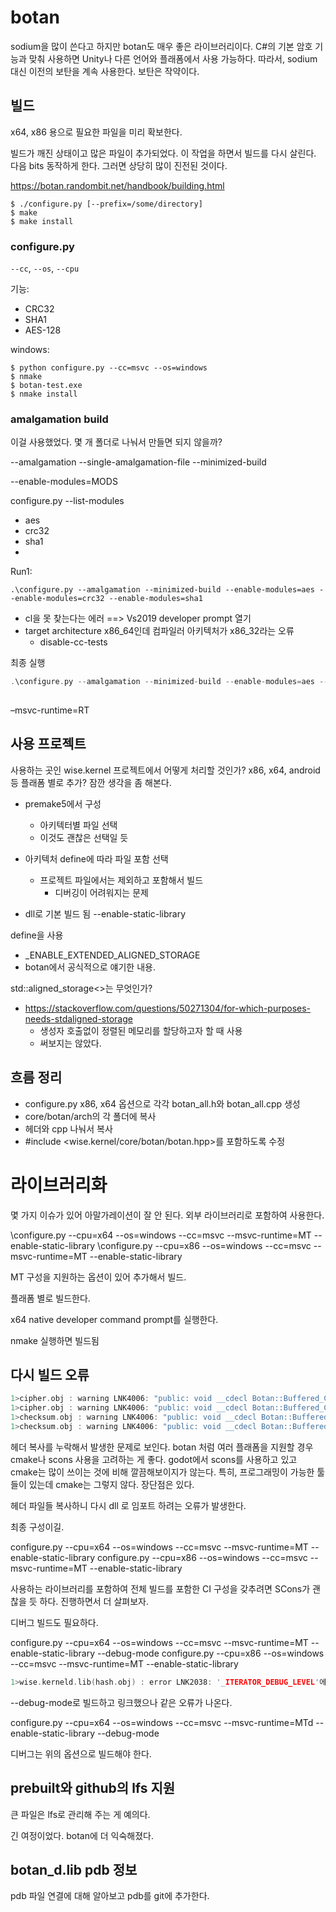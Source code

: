 # botan 

sodium을 많이 쓴다고 하지만 botan도 매우 좋은 라이브러리이다.
C#의 기본 암호 기능과 맞춰 사용하면 Unity나 다른 언어와 플래폼에서 사용 가능하다. 
따라서, sodium 대신 이전의 보탄을 계속 사용한다. 
보탄은 작약이다.


## 빌드 

x64, x86 용으로 필요한 파일을 미리 확보한다. 

빌드가 깨진 상태이고 많은 파일이 추가되었다. 이 작업을 하면서 빌드를 다시 살린다. 
다음 bits 동작하게 한다. 그러면 상당히 많이 진전된 것이다. 

https://botan.randombit.net/handbook/building.html


```
$ ./configure.py [--prefix=/some/directory]
$ make
$ make install
```

### configure.py

`--cc`, `--os`, `--cpu`


기능: 
- CRC32
- SHA1
- AES-128 


windows: 
```
$ python configure.py --cc=msvc --os=windows
$ nmake
$ botan-test.exe
$ nmake install
```

### amalgamation build 

이걸 사용했었다. 몇 개 폴더로 나눠서 만들면 되지 않을까? 

--amalgamation 
--single-amalgamation-file 
--minimized-build 

--enable-modules=MODS

configure.py --list-modules 

- aes
- crc32
- sha1 
- 


Run1: 
```
.\configure.py --amalgamation --minimized-build --enable-modules=aes --enable-modules=crc32 --enable-modules=sha1
```

- cl을 못 찾는다는 에러 ==> Vs2019 developer prompt 열기 
- target architecture x86_64인데 컴파일러 아키텍처가 x86_32라는 오류 
    - disable-cc-tests


최종 실행 
```c++
.\configure.py --amalgamation --minimized-build --enable-modules=aes --enable-modules=crc32 --enable-modules=sha1  --disable-cc-tests --cpu=x64 --msvc-runtime=MT --enable-static-library
   
```       

–msvc-runtime=RT

## 사용 프로젝트 

사용하는 곳인 wise.kernel 프로젝트에서 어떻게 처리할 것인가? 
x86, x64, android 등 플래폼 별로 추가? 잠깐 생각을 좀 해본다. 

- premake5에서 구성 
  - 아키텍터별 파일 선택
  - 이것도 괜찮은 선택일 듯

- 아키텍처 define에 따라 파일 포함 선택 
  - 프로젝트 파일에서는 제외하고 포함해서 빌드 
    - 디버깅이 어려워지는 문제 


- dll로 기본 빌드 됨 
  --enable-static-library

define을 사용 
- _ENABLE_EXTENDED_ALIGNED_STORAGE
- botan에서 공식적으로 얘기한 내용. 

std::aligned_storage<>는 무엇인가? 

- https://stackoverflow.com/questions/50271304/for-which-purposes-needs-stdaligned-storage
  - 생성자 호출없이 정렬된 메모리를 할당하고자 할 때 사용 
  - 써보지는 않았다. 

## 흐름 정리 

- configure.py x86, x64 옵션으로 각각 botan_all.h와 botan_all.cpp 생성
- core/botan/arch의 각 폴더에 복사 
- 헤더와 cpp 나눠서 복사
- #include <wise.kernel/core/botan/botan.hpp>를 포함하도록 수정


# 라이브러리화 

몇 가지 이슈가 있어 아말가레이션이 잘 안 된다. 외부 라이브러리로 포함하여 사용한다. 

\configure.py --cpu=x64 --os=windows --cc=msvc --msvc-runtime=MT --enable-static-library
\configure.py --cpu=x86 --os=windows --cc=msvc --msvc-runtime=MT --enable-static-library

MT 구성을 지원하는 옵션이 있어 추가해서 빌드. 

플래폼 별로 빌드한다. 

x64 native developer command prompt를 실행한다. 

nmake 실행하면 빌드됨


## 다시 빌드 오류 

```c++
1>cipher.obj : warning LNK4006: "public: void __cdecl Botan::Buffered_Computation::update(unsigned char const * const,unsigned __int64)" (?update@Buffered_Computation@Botan@@QEAAXQEBE_K@Z)이(가) botan.lib(botan.dll)에 이미 정의되어 있습니다. 초 정의가 무시됩니다.
1>cipher.obj : warning LNK4006: "public: void __cdecl Botan::Buffered_Computation::update(class std::vector<unsigned char,class std::allocator<unsigned char> > const &)" (?update@Buffered_Computation@Botan@@QEAAXAEBV?$vector@EV?$allocator@E@std@@@std@@@Z)이(가) botan.lib(botan.dll)에 이미 정의되어 있습니다. 초 정의가 무시됩니다.
1>checksum.obj : warning LNK4006: "public: void __cdecl Botan::Buffered_Computation::update(unsigned char const * const,unsigned __int64)" (?update@Buffered_Computation@Botan@@QEAAXQEBE_K@Z)이(가) botan.lib(botan.dll)에 이미 정의되어 있습니다. 초 정의가 무시됩니다.
1>checksum.obj : warning LNK4006: "public: void __cdecl Botan::Buffered_Computation::final(unsigned char * const)" (?final@Buffered_Computation@Botan@@QEAAXQEAE@Z)이(가) botan.lib(botan.dll)에 이미 정의되어 있습니다. 초 정의가 무시됩니다.
```

헤더 복사를 누락해서 발생한 문제로 보인다. botan 처럼 여러 플래폼을 지원할 경우 cmake나 scons 사용을 
고려하는 게 좋다. godot에서 scons를 사용하고 있고 cmake는 많이 쓰이는 것에 비해 깔끔해보이지가 않는다. 
특히, 프로그래밍이 가능한 툴들이 있는데 cmake는 그렇지 않다. 장단점은 있다. 

헤더 파일들 복사하니 다시 dll 로 임포트 하려는 오류가 발생한다. 

최종 구성이길. 

configure.py --cpu=x64 --os=windows --cc=msvc --msvc-runtime=MT --enable-static-library
configure.py --cpu=x86 --os=windows --cc=msvc --msvc-runtime=MT --enable-static-library

사용하는 라이브러리를 포함하여 전체 빌드를 포함한 CI 구성을 갖추려면 SCons가 괜찮을 듯 하다. 
진행하면서 더 살펴보자. 

디버그 빌드도 필요하다. 

configure.py --cpu=x64 --os=windows --cc=msvc --msvc-runtime=MT --enable-static-library --debug-mode
configure.py --cpu=x86 --os=windows --cc=msvc --msvc-runtime=MT --enable-static-library


```c++
1>wise.kerneld.lib(hash.obj) : error LNK2038: '_ITERATOR_DEBUG_LEVEL'에 대해 불일치가 검색되었습니다. '0' 값이 '2'(test_channel.obj에 위치) 값과 일치하지 않습니다.

```

--debug-mode로 빌드하고 링크했으나 같은 오류가 나온다. 

configure.py --cpu=x64 --os=windows --cc=msvc --msvc-runtime=MTd --enable-static-library --debug-mode

디버그는 위의 옵션으로 빌드해야 한다. 


## prebuilt와 github의 lfs 지원 

큰 파일은 lfs로 관리해 주는 게 예의다. 

긴 여정이었다. botan에 더 익숙해졌다. 

## botan_d.lib pdb 정보 

pdb 파일 연결에 대해 알아보고 pdb를 git에 추가한다. 

